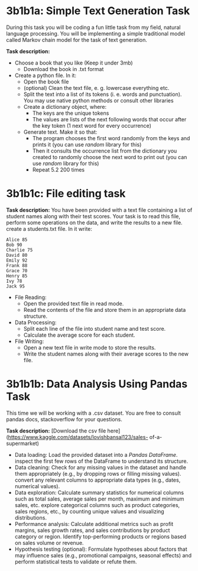 # 3b1b1a: Simple Text Generation Task

During this task you will be coding a fun little task
from my field, natural language processing. You will be
implementing a simple traditional model called Markov
chain model for the task of text generation.  

**Task description:**  

- Choose a book that you like (Keep it under 3mb)  
  - Download the book in .txt format  
- Create a python file. In it:  
  - Open the book file  
  - (optional) Clean the text file, e. g. lowercase
  everything etc.  
  - Split the text into a list of its tokens (i. e.
  words and punctuation). You may use native python
  methods or consult other libraries  
  - Create a dictionary object, where:  
    - The keys are the unique tokens  
    - The values are lists of the next following 
    words that occur after the key token (1 next
    word for every occurrence)  
  - Generate text. Make it so that:  
    - The program chooses the first word randomly
    from the keys and prints it (you can use *random*
    library for this)  
    - Then it consults the occurrence list from the
    dictionary you created to randomly choose the
    next word to print out (you can use *random*
    library for this)  
    - Repeat 5.2 200 times  


# 3b1b1c: File editing task

**Task description:**
You have been provided with a text file containing a list
of student names along with their test scores. Your task
is to read this file, perform some operations on the
data, and write the results to a new file.
create a students.txt file. In it write:
```
Alice 85
Bob 90
Charlie 75
David 80
Emily 92
Frank 88
Grace 70
Henry 85
Ivy 78
Jack 95
```
- File Reading:
  - Open the provided text file in read mode.
  - Read the contents of the file and store them in an
  appropriate data structure.
- Data Processing:
  - Split each line of the file into student name and
  test score.
  - Calculate the average score for each student.
- File Writing:
  - Open a new text file in write mode to store the
  results.
  - Write the student names along with their average
  scores to the new file.


# 3b1b1b: Data Analysis Using Pandas Task

This time we will be working with a .csv dataset.
You are free to consult pandas docs, stackoverflow for
your questions.

**Task description:**
[Download the csv file here]
(https://www.kaggle.com/datasets/lovishbansal123/sales-
of-a-supermarket)

- Data loading:
    Load the provided dataset into a *Pandas DataFrame*.
    inspect the first few rows of the DataFrame to
    understand its structure.
- Data cleaning:
    Check for any missing values in the dataset and
    handle them appropriately (e.g., by dropping rows
    or filling missing values).
    convert any relevant columns to appropriate data
    types (e.g., dates, numerical values).
- Data exploration:
    Calculate summary statistics for numerical columns
    such as total sales, average sales per month,
    maximum and minimum sales, etc.
    explore categorical columns such as product
    categories, sales regions, etc., by counting unique
    values and visualizing distributions.
- Performance analysis:
    Calculate additional metrics such as profit
    margins, sales growth rates, and sales
    contributions by product category or region.
    Identify top-performing products or regions based
    on sales volume or revenue.
- Hypothesis testing (optional):
    Formulate hypotheses about factors that may
    influence sales (e.g., promotional campaigns,
    seasonal effects) and perform statistical tests to
    validate or refute them.
